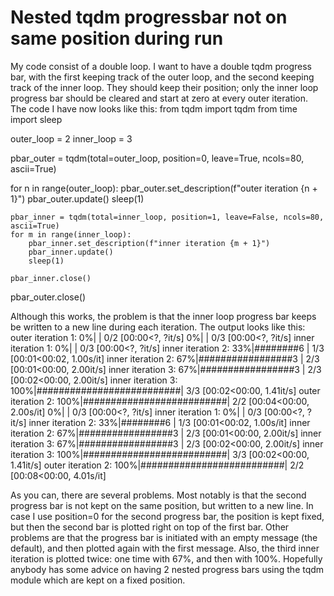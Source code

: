 
# Nested tqdm progressbar not on same position during run

My code consist of a double loop. I want to have a double tqdm progress bar, with the first keeping track of the outer loop, and the second keeping track of the inner loop. They should keep their position; only the inner loop progress bar should be cleared and start at zero at every outer iteration. The code I have now looks like this:
from tqdm import tqdm
from time import sleep

outer_loop = 2
inner_loop = 3

pbar_outer = tqdm(total=outer_loop, position=0, leave=True, ncols=80, ascii=True)

for n in range(outer_loop):
    pbar_outer.set_description(f"outer iteration {n + 1}")
    pbar_outer.update()
    sleep(1)

    pbar_inner = tqdm(total=inner_loop, position=1, leave=False, ncols=80, ascii=True)
    for m in range(inner_loop):
        pbar_inner.set_description(f"inner iteration {m + 1}")
        pbar_inner.update()
        sleep(1)

    pbar_inner.close()

pbar_outer.close()

Although this works, the problem is that the inner loop progress bar keeps be written to a new line during each iteration. The output looks like this:
outer iteration 1:   0%|                                  | 0/2 [00:00<?, ?it/s]
  0%|                                                     | 0/3 [00:00<?, ?it/s]
inner iteration 1:   0%|                                  | 0/3 [00:00<?, ?it/s]
inner iteration 2:  33%|########6                 | 1/3 [00:01<00:02,  1.00s/it]
inner iteration 2:  67%|#################3        | 2/3 [00:01<00:00,  2.00it/s]
inner iteration 3:  67%|#################3        | 2/3 [00:02<00:00,  2.00it/s]
inner iteration 3: 100%|##########################| 3/3 [00:02<00:00,  1.41it/s]
outer iteration 2: 100%|##########################| 2/2 [00:04<00:00,  2.00s/it]
  0%|                                                     | 0/3 [00:00<?, ?it/s]
inner iteration 1:   0%|                                  | 0/3 [00:00<?, ?it/s]
inner iteration 2:  33%|########6                 | 1/3 [00:01<00:02,  1.00s/it]
inner iteration 2:  67%|#################3        | 2/3 [00:01<00:00,  2.00it/s]
inner iteration 3:  67%|#################3        | 2/3 [00:02<00:00,  2.00it/s]
inner iteration 3: 100%|##########################| 3/3 [00:02<00:00,  1.41it/s]
outer iteration 2: 100%|##########################| 2/2 [00:08<00:00,  4.01s/it]

As you can, there are several problems. Most notably is that the second progress bar is not kept on the same position, but written to a new line. In case I use position=0  for the second progress bar, the position is kept fixed, but then the second bar is plotted right on top of the first bar. Other problems are that the progress bar is initiated with an empty message (the default), and then plotted again with the first message. Also, the third inner iteration is plotted twice: one time with 67%, and then with 100%.
Hopefully anybody has some advice on having 2 nested progress bars using the tqdm module which are kept on a fixed position.

        
